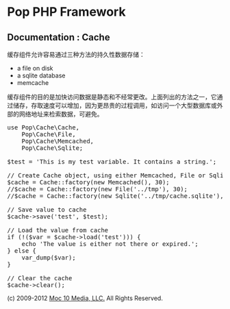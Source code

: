 Pop PHP Framework
=================

Documentation : Cache
---------------------

缓存组件允许容易通过三种方法的持久性数据存储：


* a file on disk
* a sqlite database
* memcache

缓存组件的目的是加快访问数据是静态和不经常更改。上面列出的方法之一，它通过储存，存取速度可以增加，因为更昂贵的过程调用，如访问一个大型数据库或外部的网络地址来检索数据，可避免。


<pre>
use Pop\Cache\Cache,
    Pop\Cache\File,
    Pop\Cache\Memcached,
    Pop\Cache\Sqlite;

$test = 'This is my test variable. It contains a string.';

// Create Cache object, using either Memcached, File or Sqlite
$cache = Cache::factory(new Memcached(), 30);
//$cache = Cache::factory(new File('../tmp'), 30);
//$cache = Cache::factory(new Sqlite('../tmp/cache.sqlite'), 30);

// Save value to cache
$cache->save('test', $test);

// Load the value from cache
if (!($var = $cache->load('test'))) {
    echo 'The value is either not there or expired.';
} else {
    var_dump($var);
}

// Clear the cache
$cache->clear();
</pre>

(c) 2009-2012 [Moc 10 Media, LLC.](http://www.moc10media.com) All Rights Reserved.
